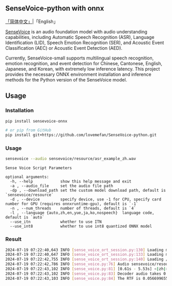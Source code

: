 ## SenseVoice-python with onnx

[「简体中文」](./README.md)|「English」

[SenseVoice](https://github.com/FunAudioLLM/SenseVoice) is an audio foundation model 
with audio understanding capabilities, 
including Automatic Speech Recognition (ASR), Language Identification (LID), 
Speech Emotion Recognition (SER), and Acoustic Event Classification (AEC) 
or Acoustic Event Detection (AED). 

Currently, SenseVoice-small supports multilingual speech recognition, emotion recognition, 
and event detection for Chinese, Cantonese, English, Japanese, and Korean, with extremely low inference latency.
This project provides the necessary ONNX environment installation 
and inference methods for the Python version of the SenseVoice model.

## Usage

### Installation 

```bash
pip install sensevoice-onnx

# or pip from GitHub
pip install git+https://github.com/lovemefan/SenseVoice-python.git
```

### Usage

```bash
sensevoice --audio sensevoice/resource/asr_example_zh.wav
```

```
Sense Voice Script Parameters

optional arguments:
  -h, --help            show this help message and exit
  -a , --audio_file     set the audio file path
  -dp , --download_path set the custom model download path, default is `sensevoice/resource`
  -d , --device         specify device, use -1 for CPU, specify card number for GPU (requires onnxruntime-gpu), default is `-1`
  -n , --num_threads    number of threads, default is `4`
  -l , --language {auto,zh,en,yue,ja,ko,nospeech}  language code, default is `auto`
  --use_itn             whether to use ITN
  --use_int8            whether to use int8 quantized ONNX model
```

### Result

```bash
2024-07-19 07:22:40,643 INFO [sense_voice_ort_session.py:130] Loading model from /home/runner/work/SenseVoice-python/SenseVoice-python/sensevoice/resource/embedding.npy
2024-07-19 07:22:40,647 INFO [sense_voice_ort_session.py:133] Loading model /home/runner/work/SenseVoice-python/SenseVoice-python/sensevoice/resource/sense-voice-encoder.onnx
2024-07-19 07:22:42,755 INFO [sense_voice_ort_session.py:140] Loading /home/runner/work/SenseVoice-python/SenseVoice-python/sensevoice/resource/sense-voice-encoder.onnx takes 2.11 seconds
2024-07-19 07:22:42,786 INFO [sense_voice.py:76] Audio sensevoice/resource/asr_example_zh.wav is 5.58 seconds
2024-07-19 07:22:43,102 INFO [sense_voice.py:81] [0.61s - 5.53s] <|zh|><|NEUTRAL|><|Speech|><|woitn|>欢迎大家来体验达摩院推出的语音识别模型
2024-07-19 07:22:43,102 INFO [sense_voice.py:83] Decoder audio takes 0.31638407707214355 seconds
2024-07-19 07:22:43,103 INFO [sense_voice.py:84] The RTF is 0.05669965538927304.
```
